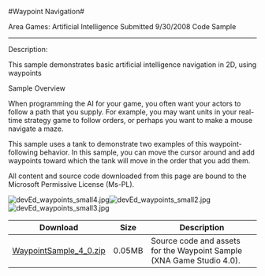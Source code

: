 #Waypoint Navigation#

Area
Games: Artificial Intelligence
Submitted
9/30/2008
Code Sample

---

Description:

This sample demonstrates basic artificial intelligence navigation in 2D, using waypoints

Sample Overview

When programming the AI for your game, you often want your actors to follow a path that you supply. For example, you may want units in your real-time strategy game to follow orders, or perhaps you want to make a mouse navigate a maze.

This sample uses a tank to demonstrate two examples of this waypoint-following behavior. In this sample, you can move the cursor around and add waypoints toward which the tank will move in the order that you add them.


All content and source code downloaded from this page are bound to the Microsoft Permissive License (Ms-PL).

![devEd_waypoints_small4.jpg](https://github.com/nkast/XNAGameStudio/blob/master/Images/devEd_waypoints_small4.jpg)![devEd_waypoints_small2.jpg](https://github.com/nkast/XNAGameStudio/blob/master/Images/devEd_waypoints_small2.jpg)![devEd_waypoints_small3.jpg](https://github.com/nkast/XNAGameStudio/blob/master/Images/devEd_waypoints_small3.jpg)		
	

Download | Size | Description
---|---|---|
[WaypointSample_4_0.zip](https://github.com/nkast/XNAGameStudio/blob/master/Samples/WaypointSample_4_0.zip?raw=true) | 0.05MB | Source code and assets for the Waypoint Sample (XNA Game Studio 4.0). 